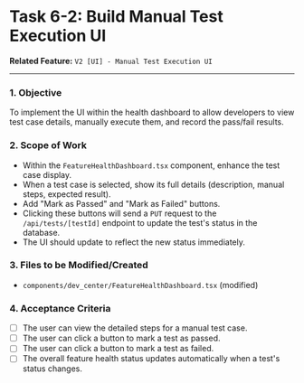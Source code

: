 
# Task 6-2: Build Manual Test Execution UI

**Related Feature:** `V2 [UI] - Manual Test Execution UI`

---

### 1. Objective
To implement the UI within the health dashboard to allow developers to view test case details, manually execute them, and record the pass/fail results.

### 2. Scope of Work
- Within the `FeatureHealthDashboard.tsx` component, enhance the test case display.
- When a test case is selected, show its full details (description, manual steps, expected result).
- Add "Mark as Passed" and "Mark as Failed" buttons.
- Clicking these buttons will send a `PUT` request to the `/api/tests/[testId]` endpoint to update the test's status in the database.
- The UI should update to reflect the new status immediately.

### 3. Files to be Modified/Created
- `components/dev_center/FeatureHealthDashboard.tsx` (modified)

### 4. Acceptance Criteria
- [ ] The user can view the detailed steps for a manual test case.
- [ ] The user can click a button to mark a test as passed.
- [ ] The user can click a button to mark a test as failed.
- [ ] The overall feature health status updates automatically when a test's status changes.
